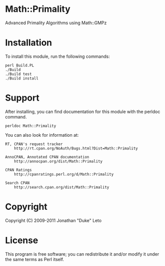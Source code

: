 # Math::Primality

Advanced Primality Algorithms using Math::GMPz

# Installation

To install this module, run the following commands:

	perl Build.PL
	./Build
	./Build test
	./Build install

# Support

After installing, you can find documentation for this module with the
perldoc command.

    perldoc Math::Primality

You can also look for information at:

    RT, CPAN's request tracker
        http://rt.cpan.org/NoAuth/Bugs.html?Dist=Math::Primality

    AnnoCPAN, Annotated CPAN documentation
        http://annocpan.org/dist/Math::Primality

    CPAN Ratings
        http://cpanratings.perl.org/d/Math::Primality

    Search CPAN
        http://search.cpan.org/dist/Math::Primality


# Copyright

Copyright (C) 2009-2011 Jonathan "Duke" Leto

# License

This program is free software; you can redistribute it and/or modify it
under the same terms as Perl itself.

